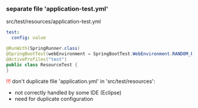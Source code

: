 ### separate file 'application-test.yml'
src/test/resources/application-test.yml
``` yaml
test:
  config: value
```

``` java
@RunWith(SpringRunner.class)
@SpringBootTest(webEnvironment = SpringBootTest.WebEnvironment.RANDOM_PORT)
@ActiveProfiles("test")
public class ResourceTest {
}
```

<span style="color:red">!!!</span> don't duplicate file 'application.yml' in 'src/test/resources':
  - not correctly handled by some IDE (Eclipse)
  - need for duplicate configuration